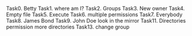 Task0. Betty
Task1. where am I?
Task2. Groups
Task3. New owner
Task4. Empty file
Task5. Execute
Task6. multiple permissions
Task7. Everybody
Task8. James Bond
Task9. John Doe
look in the mirror
Task11. Directories permission
more directories
Task13. change group
